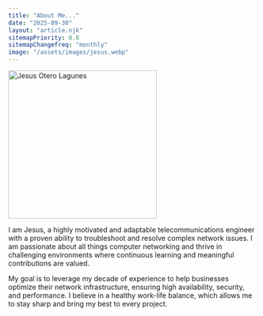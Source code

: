 ```yaml
---
title: "About Me..."
date: "2025-09-30"
layout: "article.njk"
sitemapPriority: 0.8
sitemapChangefreq: "monthly"
image: "/assets/images/jesus.webp"
---
```


<!-- About Me Section -->
<div class="flex flex-col md:flex-row items-center gap-12">
    <div class="md:w-1/3 text-center">
        <img src="{{ image }}" width="300" height="300" alt="Jesus Otero Lagunes" class="rounded-full mx-auto shadow-2xl border-4 border-gray-700" fetchpriority=high>
    </div>
    <div class="md:w-2/3">
        <p class="text-lg text-gray-400 mb-4">
            I am Jesus, a highly motivated and adaptable telecommunications engineer with a proven ability to troubleshoot and resolve complex network issues. I am passionate about all things computer networking and thrive in challenging environments where continuous learning and meaningful contributions are valued.
        </p>
        <p class="text-lg text-gray-400">
            My goal is to leverage my decade of experience to help businesses optimize their network infrastructure, ensuring high availability, security, and performance. I believe in a healthy work-life balance, which allows me to stay sharp and bring my best to every project.
        </p>
    </div>
</div>